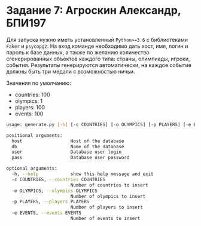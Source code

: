# Задание 7: Агроскин Александр, БПИ197

Для запуска нужно иметь установленный `Python>=3.6` с библиотеками `Faker` и `psycopg2`. На вход команде необходимо дать хост, имя, логин и пароль к базе данных, а также по желанию количество сгенерированных объектов каждого типа: страны, олимпиады, игроки, события. Результаты генерируются автоматически, на каждое событие должны быть три медали с возможностью ничьи.

Значения по умолчанию:

* countries: 100
* olympics: 1
* players: 100
* events: 100

```bash
usage: generate.py [-h] [-c COUNTRIES] [-o OLYMPICS] [-p PLAYERS] [-e EVENTS] host db user pass

positional arguments:
  host                  Host of the database
  db                    Name of the database
  user                  Database user login
  pass                  Database user password

optional arguments:
  -h, --help            show this help message and exit
  -c COUNTRIES, --countries COUNTRIES
                        Number of countries to insert
  -o OLYMPICS, --olympics OLYMPICS
                        Number of olympics to insert
  -p PLAYERS, --players PLAYERS
                        Number of players to insert
  -e EVENTS, --events EVENTS
                        Number of events to insert
 ```

